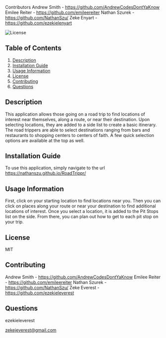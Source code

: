 
Contributors
Andrew Smith - https://github.com/AndrewCodesDontYaKnow
Emilee Reiter - https://github.com/emileereiter
Nathan Szurek - https://github.com/NathanSzu/
Zeke Enyart - https://github.com/ezekielenyart

  ![License](https://img.shields.io/badge/License-MIT-yellow.svg)
  ## Table of Contents

  1. [Description](#description)
  2. [Installation Guide](#installation-guide)
  3. [Usage Information](#usage-information)
  4. [License](#license)
  5. [Contributing](#contributing)
  6. [Questions](#questions)
  


  ## Description
  This application allows those going on a road trip to find locations of interest near themselves, along a route, or near their destination.  Upon selecting locations, they are added to a side list to create a basic itinerary.  The road trippers are able to select destinations ranging from bars and restaurants to shopping centers to centers of faith.  A few quick selection options are available at the top as well.

  ## Installation Guide
  To use this application, simply navigate to the url https://nathanszu.github.io/RoadTrippr/

  ## Usage Information
  First, click on your starting location to find locations near you.  Then you can click on places along your route or near your destination to find additional locations of interest.  Once you select a location, it is added to the Pit Stops list on the side.  From there, you can plan out how to get to each pit stop on your trip.

  ## License
  MIT

  ## Contributing
  Andrew Smith - https://github.com/AndrewCodesDontYaKnow Emilee Reiter - https://github.com/emileereiter Nathan Szurek - https://github.com/NathanSzu/ Zeke Everest - https://github.com/ezekieleverest


  ## Questions
  ezekieleverest 
 
  zekejeverest@gmail.com
